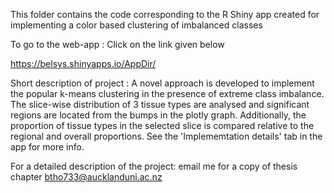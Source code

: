 This folder contains the code corresponding to the R Shiny app created for implementing a color based clustering of imbalanced classes

To go to the web-app :   Click on the link given below  

https://belsys.shinyapps.io/AppDir/ 

Short description of project :   A novel approach is developed to implement the popular k-means clustering in the presence of extreme class imbalance. The slice-wise distribution of 3 tissue types are analysed and significant regions are located from the bumps in the plotly graph. Additionally, the proportion of tissue types in the selected slice is compared relative to the regional and overall proportions. See the 'Implememtation details' tab in the app for more info.
 
For a detailed description of the project:    email me for a copy of thesis chapter btho733@aucklanduni.ac.nz
